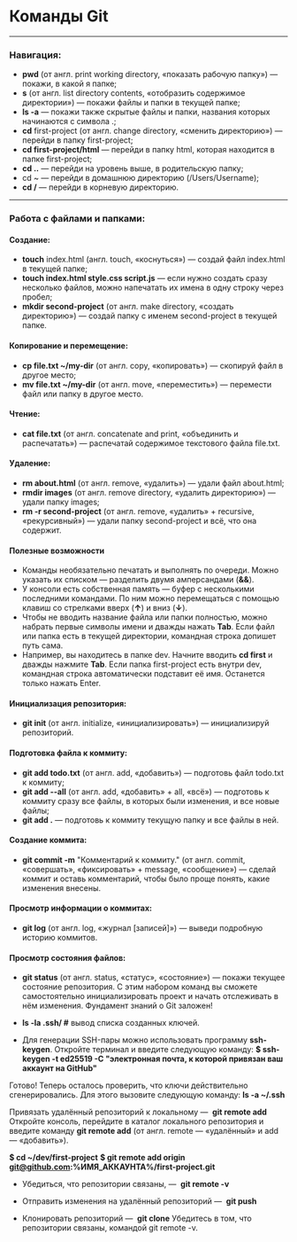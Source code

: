 # Команды Git  
---  
### Навигация:
  * **pwd** (от англ. print working directory, «показать рабочую папку») — покажи, в какой я папке;
  * **s** (от англ. list directory contents, «отобразить содержимое директории») — покажи файлы и папки в текущей папке;
  * **ls -a** — покажи также скрытые файлы и папки, названия которых начинаются с символа .;
  * **cd** first-project (от англ. change directory, «сменить директорию») — перейди в папку first-project;
  * **cd first-project/html** — перейди в папку html, которая находится в папке first-project;
  * **cd ..** — перейди на уровень выше, в родительскую папку;
  * cd ~  — перейди в домашнюю директорию (/Users/Username);
  * **cd /** — перейди в корневую директорию.  

---  
### Работа с файлами и папками:  

#### Создание:  
  * **touch** index.html (англ. touch, «коснуться») — создай файл index.html в текущей папке;
  * **touch index.html style.css script.js** — если нужно создать сразу несколько файлов, можно напечатать их имена в одну строку через пробел;
  * **mkdir second-project** (от англ. make directory, «создать директорию») — создай папку с именем second-project в текущей папке.  

#### Копирование и перемещение:  

  * **cp file.txt ~/my-dir** (от англ. copy, «копировать») — скопируй файл в другое место;
  * **mv file.txt ~/my-dir** (от англ. move, «переместить») — перемести файл или папку в другое место.  

#### Чтение:  
* **cat file.txt** (от англ. concatenate and print, «объединить и распечатать») — распечатай содержимое текстового файла file.txt.

#### Удаление:
* **rm about.html** (от англ. remove, «удалить») — удали файл about.html;
* **rmdir images** (от англ. remove directory, «удалить директорию») — удали папку images;
* **rm -r second-project** (от англ. remove, «удалить» + recursive, «рекурсивный») — удали папку second-project и всё, что она содержит.

#### Полезные возможности
* Команды необязательно печатать и выполнять по очереди. Можно указать их списком — разделить двумя амперсандами (**&&**).
* У консоли есть собственная память — буфер с несколькими последними командами. По ним можно перемещаться с помощью клавиш со стрелками вверх (**↑**) и вниз (**↓**).
* Чтобы не вводить название файла или папки полностью, можно набрать первые символы имени и дважды нажать **Tab**. Если файл или папка есть в текущей директории, командная строка допишет путь сама.
* Например, вы находитесь в папке dev. Начните вводить **cd first** и дважды нажмите **Tab**. Если папка first-project есть внутри dev, командная строка автоматически подставит её имя. Останется только нажать Enter.

#### Инициализация репозитория:
* **git init** (от англ. initialize, «инициализировать») — инициализируй репозиторий.

#### Подготовка файла к коммиту:
* **git add todo.txt** (от англ. add, «добавить») — подготовь файл todo.txt к коммиту;
* **git add --all** (от англ. add, «добавить» + all, «всё») — подготовь к коммиту сразу все файлы, в которых были изменения, и все новые файлы;
* **git add .** — подготовь к коммиту текущую папку и все файлы в ней.

#### Создание коммита:
* **git commit -m** "Комментарий к коммиту." (от англ. commit, «совершать», «фиксировать» + message, «сообщение») — сделай коммит и оставь комментарий, чтобы было проще понять, какие изменения внесены. 

#### Просмотр информации о коммитах:
* **git log** (от англ. log, «журнал [записей]») — выведи подробную историю коммитов.

#### Просмотр состояния файлов:
* **git status** (от англ. status, «статус», «состояние») — покажи текущее состояние репозитория.
С этим набором команд вы сможете самостоятельно инициализировать проект и начать отслеживать в нём изменения. Фундамент знаний о Git заложен!

* **ls -la .ssh/ #** вывод списка созданных ключей.

* Для генерации SSH-пары можно использовать программу **ssh-keygen**. Откройте терминал и введите следующую команду:
  **$ ssh-keygen -t ed25519 -C "электронная почта, к которой привязан ваш аккаунт на GitHub"**

Готово! Теперь осталось проверить, что ключи действительно сгенерировались. Для этого вызовите следующую команду:
  **ls -a ~/.ssh**


Привязать удалённый репозиторий к локальному —  **git remote add**
Откройте консоль, перейдите в каталог локального репозитория и введите команду  **git remote add** (от англ. remote — «удалённый» и add — «добавить»).

 **$ cd ~/dev/first-project**
 **$ git remote add origin git@github.com:%ИМЯ_АККАУНТА%/first-project.git**

 * Убедиться, что репозитории связаны, —  **git remote -v**

 * Отправить изменения на удалённый репозиторий —  **git push**

* Клонировать репозиторий —  **git clone**
Убедитесь в том, что репозитории связаны, командой git remote -v.

